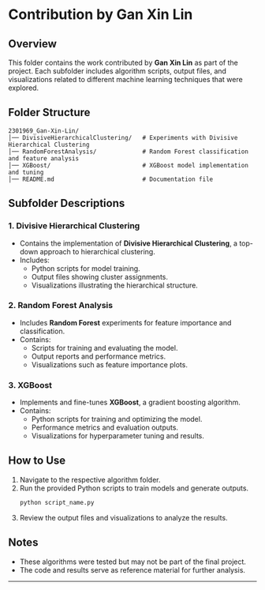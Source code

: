 # Contribution by Gan Xin Lin

## Overview
This folder contains the work contributed by **Gan Xin Lin** as part of the project. Each subfolder includes algorithm scripts, output files, and visualizations related to different machine learning techniques that were explored.

## Folder Structure
```
2301969_Gan-Xin-Lin/
│── DivisiveHierarchicalClustering/   # Experiments with Divisive Hierarchical Clustering
│── RandomForestAnalysis/             # Random Forest classification and feature analysis
│── XGBoost/                          # XGBoost model implementation and tuning
│── README.md                         # Documentation file
```

## **Subfolder Descriptions**
### **1. Divisive Hierarchical Clustering**
- Contains the implementation of **Divisive Hierarchical Clustering**, a top-down approach to hierarchical clustering.
- Includes:
  - Python scripts for model training.
  - Output files showing cluster assignments.
  - Visualizations illustrating the hierarchical structure.

### **2. Random Forest Analysis**
- Includes **Random Forest** experiments for feature importance and classification.
- Contains:
  - Scripts for training and evaluating the model.
  - Output reports and performance metrics.
  - Visualizations such as feature importance plots.

### **3. XGBoost**
- Implements and fine-tunes **XGBoost**, a gradient boosting algorithm.
- Contains:
  - Python scripts for training and optimizing the model.
  - Performance metrics and evaluation outputs.
  - Visualizations for hyperparameter tuning and results.

## **How to Use**
1. Navigate to the respective algorithm folder.
2. Run the provided Python scripts to train models and generate outputs.
   ```sh
   python script_name.py
   ```
3. Review the output files and visualizations to analyze the results.

## **Notes**
- These algorithms were tested but may not be part of the final project.
- The code and results serve as reference material for further analysis.

---

